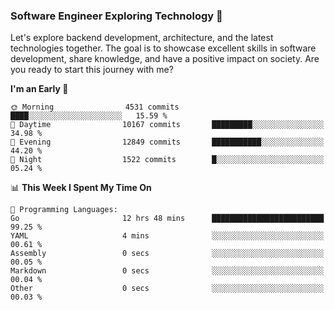 ### Software Engineer Exploring Technology 🚀 

Let's explore backend development, architecture, and the latest technologies together. The goal is to showcase excellent skills in software development, share knowledge, and have a positive impact on society. Are you ready to start this journey with me?

<!--START_SECTION:waka-->
**I'm an Early 🐤** 

```text
🌞 Morning                4531 commits        ████░░░░░░░░░░░░░░░░░░░░░   15.59 % 
🌆 Daytime                10167 commits       █████████░░░░░░░░░░░░░░░░   34.98 % 
🌃 Evening                12849 commits       ███████████░░░░░░░░░░░░░░   44.20 % 
🌙 Night                  1522 commits        █░░░░░░░░░░░░░░░░░░░░░░░░   05.24 % 
```


📊 **This Week I Spent My Time On** 

```text
💬 Programming Languages: 
Go                       12 hrs 48 mins      █████████████████████████   99.25 % 
YAML                     4 mins              ░░░░░░░░░░░░░░░░░░░░░░░░░   00.61 % 
Assembly                 0 secs              ░░░░░░░░░░░░░░░░░░░░░░░░░   00.05 % 
Markdown                 0 secs              ░░░░░░░░░░░░░░░░░░░░░░░░░   00.04 % 
Other                    0 secs              ░░░░░░░░░░░░░░░░░░░░░░░░░   00.03 % 
```


<!--END_SECTION:waka-->
